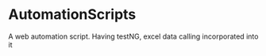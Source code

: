 # AutomationScripts
A web automation script. Having testNG, excel data calling incorporated into it
